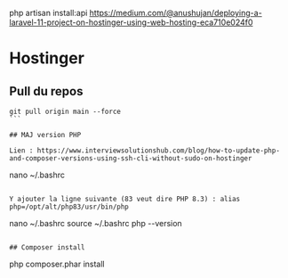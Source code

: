 php artisan install:api
https://medium.com/@anushujan/deploying-a-laravel-11-project-on-hostinger-using-web-hosting-eca710e024f0

# Hostinger

## Pull du repos

````
git pull origin main --force
```

## MAJ version PHP

Lien : https://www.interviewsolutionshub.com/blog/how-to-update-php-and-composer-versions-using-ssh-cli-without-sudo-on-hostinger

````

nano ~/.bashrc

```

Y ajouter la ligne suivante (83 veut dire PHP 8.3) : alias php=/opt/alt/php83/usr/bin/php

```

nano ~/.bashrc
source ~/.bashrc
php --version

```

## Composer install

```

php composer.phar install

```

```
